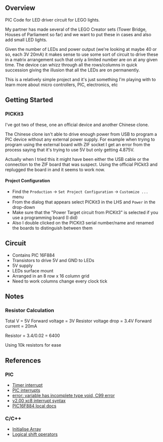 ## Overview 

PIC Code for LED driver circuit for LEGO lights.

My partner has made several of the LEGO Creator sets (Tower Bridge, Houses of Parliament so far)
and we want to put these in cases and also add small LED lights.

Given the number of LEDs and power output (we're looking at maybe 40 or so, each 3V 20mA) it makes
sense to use some sort of circuit to drive these in a matrix arrangement such that only a 
limited number are on at any given time.  The device can whizz through all the rows/columns in 
quick succession giving the illusion that all the LEDs are on permanently.

This is a relatively simple project and it's just something I'm playing with to learn more 
about micro controllers, PIC, electronics, etc

## Getting Started

### PICKit3

I've got two of these, one an official device and another Chinese clone.

The Chinese clone isn't able to drive enough power from USB to program a PIC
device without any external power supply.  For example when trying to program 
using the external board with ZIF socket I get an error from the process saying
that it's trying to use 5V but only getting 4.875V.

Actually when I tried this it might have been either the USB cable or the 
connection to the ZIF board that was suspect.  Using the official PICkit3 and 
replugged the board in and it seems to work now.


#### Project Configuration

* Find the `Production` -> `Set Project Configuration` -> `Customize ...` menu
* From the dialog that appears select PICKit3 in the LHS and `Power` in the drop-down
* Make sure that the "Power Target circuit from PICKit3" is selected if you use a programming board (I did)
* Also I double clicked on the PICKit3 serial number/name and renamed the boards to distinguish between them

#### 


## Circuit

* Contains PIC 16F884
* Transistors to drive 5V and GND to LEDs
* 5V supply 
* LEDs surface mount 
 * Arranged in an 8 row x 16 column grid
 * Need to work columns change every clock tick




## Notes 

### Resistor Calculation

Total V = 5V
Forward voltage = 3V
Resistor voltage drop = 3.4V
Forward current = 20mA

Resistor = 3.4/0.02
         = 6400

Using 10k resistors for ease

 
## References

### PIC

* [Timer interrupt](http://ww1.microchip.com/downloads/en/DeviceDoc/51702A.pdf)
* [PIC interrupts](http://picguides.com/beginner/interrupts.php)
* [error: variable has incomplete type void, C99 error](https://www.microchip.com/forums/m1058706.aspx)
* [v2.00 xc8 interrupt syntax](https://www.microchip.com/forums/m1057526.aspx#1067160)
* [PIC16F884 local docs](file:///Applications/microchip/xc8/v2.20/docs/chips/16f884.html) 


### C/C++

* [Initialise Array](http://www.cplusplus.com/doc/tutorial/arrays/)
* [Logical shift operators](https://stackoverflow.com/questions/7622/are-the-shift-operators-arithmetic-or-logical-in-c)